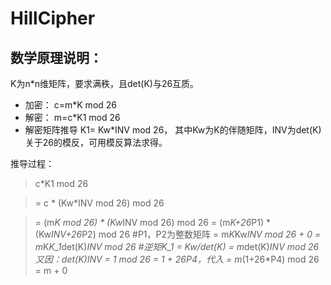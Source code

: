 # HillCipher
## 数学原理说明：
K为n*n维矩阵，要求满秩，且det(K)与26互质。
*  加密：
c=m*K mod 26
*  解密：
m=c*K1 mod 26
*  解密矩阵推导
K1= Kw*INV mod 26， 其中Kw为K的伴随矩阵，INV为det(K)关于26的模反，可用模反算法求得。

推导过程：
> c*K1 mod 26

> =          c   * (Kw*INV mod 26) mod 26   

> = (m*K mod 26) * (Kw*INV mod 26) mod 26 
> =  (m*K+26*P1) * (Kw*INV+26*P2) mod 26   #P1，P2为整数矩阵
> =   m*K*Kw*INV mod 26 + 0
> =   m*K*K_1*det(K)*INV mod 26       #逆矩K_1 = Kw/det(K)
> =   m*det(K)*INV mod 26 
> 又因：det(K)*INV = 1 mod 26 = 1 + 26*P4，代入
> =   m*(1+26*P4) mod 26 
> =   m + 0

